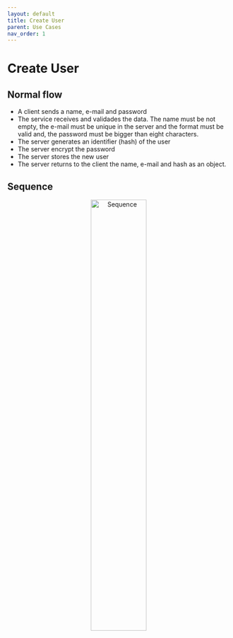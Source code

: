 ```yaml
---
layout: default
title: Create User
parent: Use Cases
nav_order: 1
---
```


# Create User

## Normal flow

* A client sends a name, e-mail and password
* The service receives and validades the data. The name must be not empty, the e-mail must be unique in the server and the format must be valid and, the password must be bigger than eight characters.
* The server generates an identifier (hash) of the user
* The server encrypt the password
* The server stores the new user
* The server returns to the client the name, e-mail and hash as an object.

## Sequence

<center>
    <a href="http://www.plantuml.com/plantuml/proxy?cache=no&src=https://raw.githubusercontent.com/orion-services/users/feature/architecture/docs/usecases/create/sequence.puml">
    <img src="http://www.plantuml.com/plantuml/proxy?cache=no&src=https://raw.githubusercontent.com/orion-services/users/feature/architecture/docs/usecases/create/sequence.puml" alt="Sequence" width="50%" height="50%"/>
    </a>
</center>